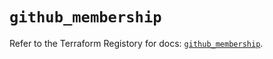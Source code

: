 # `github_membership`

Refer to the Terraform Registory for docs: [`github_membership`](https://registry.terraform.io/providers/integrations/github/5.39.0/docs/resources/membership).

